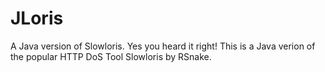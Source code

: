 JLoris
======

A Java version of Slowloris. Yes you heard it right! This is a Java verion of the popular HTTP DoS Tool Slowloris by RSnake.

